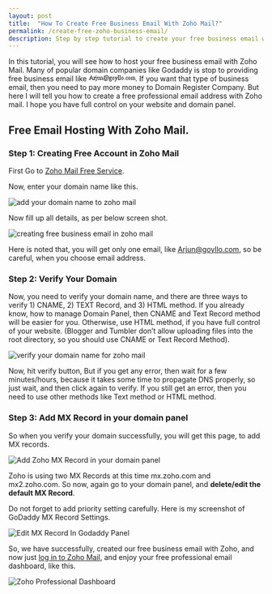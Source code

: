 ```yaml
---
layout: post
title:  "How To Create Free Business Email With Zoho Mail?"
permalink: /create-free-zoho-business-email/
description: Step by step tutorial to create your free business email with Zoho email hosting.
---
```

In this tutorial, you will see how to host your free business email with Zoho Mail. Many of popular domain companies like Godaddy is stop to providing free business email like <img src="data:image/png;base64,iVBORw0KGgoAAAANSUhEUgAAAFwAAAAMAQAAAADHGucCAAAAAnRSTlMAAQGU/a4AAACDSURBVAiZY/j+9///9v//J/////8Dw/f///9V//9/G8x5/f//n79wzkJV26ltadHzz2UaMNw9u+12bu622/lbt11gOHh32623uVtu5+8Fcu4CObdlt0I4+0CcvTshymR4T3ir91U3zj2X5MDw/y8Qlv/+DzYayPzHX/4dygEJ9j8HcwBuYXBMfpEXEgAAAABJRU5ErkJggg=="/>. If you want that type of business email, then you need to pay more money to Domain Register Company. But here I will tell you how to create a free professional email address with Zoho mail. I hope you have full control on your website and domain panel.

## Free Email Hosting With Zoho Mail. ##

### Step 1: Creating Free Account in Zoho Mail ###
First Go to <a href="https://mail.zoho.com/biz/mailsignup.do?plan=free" rel="nofollow" target="_blank">Zoho Mail Free Service</a>.

Now, enter your domain name like this.

<img class="img-responsive" alt="add your domain name to zoho mail" src="https://cdn.goyllo.com/add-your-domain-name-to-zoho-mail.png" title="add your domain name to zoho mail" /><br />

Now fill up all details, as per below screen shot.

<img class="img-responsive" alt="creating free business email in zoho mail" src="https://cdn.goyllo.com/creating-free-business-email-in-zoho-mail.png" title ="creating free business email in zoho mail" /><br />


Here is noted that, you will get only one email, like Arjun@goyllo.com, so be careful, when you choose email address.

### Step 2: Verify Your Domain ###

Now, you need to verify your domain name, and there are three ways to verify 1) CNAME, 2) TEXT Record, and 3) HTML method. If you already know, how to manage Domain Panel, then CNAME and Text Record method will be easier for you. Otherwise, use HTML method, if you have full control of your website. (Blogger and Tumbler don’t allow uploading files into the root directory, so you should use CNAME or Text Record Method).

<img class="img-responsive" alt="verify your domain name for zoho mail" src="https://cdn.goyllo.com/verify-your-domain-name-for-zoho-mail.png" title="verify your domain name for zoho mail" /><br />

Now, hit verify button, But if you get any error, then wait for a few minutes/hours, because it takes some time to propagate DNS properly, so just wait, and then click again to verify. If you still get an error, then you need to use other methods like Text method or HTML method.


### Step 3: Add MX Record in your domain panel ###

So when you verify your domain successfully, you will get this page, to add MX records.

<img class="img-responsive" alt="Add Zoho MX Record in your domain panel" src="https://cdn.goyllo.com/Add Zoho MX Record in your domain panel.png" title="Add Zoho MX Record in your domain panel" /><br />


Zoho is using two MX Records at this time mx.zoho.com and mx2.zoho.com. So now, again go to your domain panel, and **delete/edit the default MX Record**.

Do not forget to add priority setting carefully. Here is my screenshot of GoDaddy MX Record Settings.

<img class="img-responsive" alt="Edit MX Record In Godaddy Panel" src="https://cdn.goyllo.com/Edit-MX-Record-In-Godaddy-Panel.png" title="Edit MX Record In Godaddy Panel" /><br />

So, we have successfully, created our free business email with Zoho, and now just <a href="http://mail.zoho.com" rel="nofollow" target="_blank">log in to Zoho Mail</a>, and enjoy your free professional email dashboard, like this.

<img class="img-responsive" alt="Zoho Professional Dashboard" src="https://cdn.goyllo.com/Zoho Professional Dashboard.png" title="Zoho Professional Dashboard" /><br />